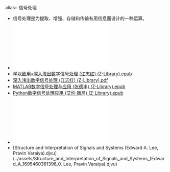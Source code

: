 alias:: 信号处理

- 信号处理是为提取、增强、存储和传输有用信息而设计的一种运算。
- ![信号与系统   第二版 (艾伦V.奥本海姆) (Z-Library).pdf](../assets/信号与系统_第二版_(艾伦V.奥本海姆)_(Z-Library)_1695392854571_0.pdf)
- [学以致用•深入浅出数字信号处理 (江志红) (Z-Library).epub](../assets/学以致用•深入浅出数字信号处理_(江志红)_(Z-Library)_1695392870630_0.epub)
- [深入浅出数字信号处理 (江志红) (Z-Library).pdf](../assets/深入浅出数字信号处理_(江志红)_(Z-Library)_1695392885108_0.pdf)
- [MATLAB数字信号处理与应用 (张德丰) (Z-Library).epub](../assets/MATLAB数字信号处理与应用_(张德丰)_(Z-Library)_1695392932117_0.epub)
- [Python数字信号处理应用 (艾伦·唐尼) (Z-Library).epub](../assets/Python数字信号处理应用_(艾伦·唐尼)_(Z-Library)_1695392938393_0.epub)
- ![信号与系统结构精析.pdf](../assets/信号与系统结构精析_1695460330614_0.pdf)
- [Structure and Interpretation of Signals and Systems (Edward A. Lee, Pravin Varaiya).djvu](../assets/Structure_and_Interpretation_of_Signals_and_Systems_(Edward_A_1695460361396_0. Lee, Pravin Varaiya).djvu)